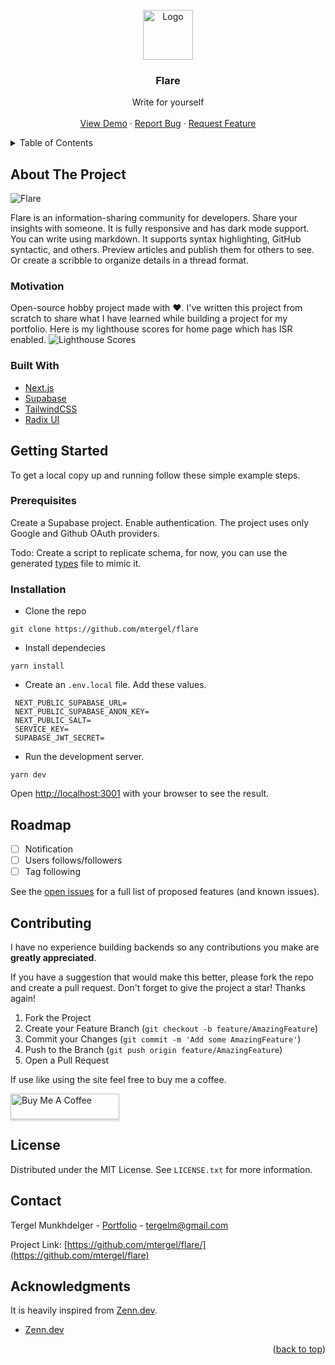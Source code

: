 <div id="top"></div>

<br />
<div align="center">
  <a href="https://github.com/mtergel/flare">
    <img src="https://res.cloudinary.com/flare-community/image/upload/v1639730267/static/logo_medium_mfiqae.png" alt="Logo" width="80" height="80">
  </a>

<h3 align="center">Flare</h3>

  <p align="center">
    <div>
       Write for yourself
    </div>
    <br />
    <a href="https://flare-community.vercel.app/">View Demo</a>
    ·
    <a href="https://github.com/mtergel/flare/issues">Report Bug</a>
    ·
    <a href="https://github.com/mtergel/flare/issues">Request Feature</a>
  </p>
</div>

<details>
  <summary>Table of Contents</summary>
  <ol>
    <li>
      <a href="#about-the-project">About The Project</a>
      <ul>
        <li><a href="#motivation">Motivation</a></li>
        <li><a href="#built-with">Built With</a></li>
      </ul>
    </li>
    <li>
      <a href="#getting-started">Getting Started</a>
      <ul>
        <li><a href="#prerequisites">Prerequisites</a></li>
        <li><a href="#installation">Installation</a></li>
      </ul>
    </li>
    <li><a href="#roadmap">Roadmap</a></li>
    <li><a href="#contributing">Contributing</a></li>
    <li><a href="#license">License</a></li>
    <li><a href="#contact">Contact</a></li>
    <li><a href="#acknowledgments">Acknowledgments</a></li>
  </ol>
</details>

<!-- ABOUT THE PROJECT -->
## About The Project

![Flare](https://res.cloudinary.com/flare-community/image/upload/v1639734527/static/flare_zuaewx.png)

Flare is an information-sharing community for developers. Share your insights with someone. It is fully responsive and has dark mode support.
You can write using markdown. It supports syntax highlighting, GitHub syntactic, and others. Preview articles and publish them for others to see. Or create a scribble to organize details in a thread format.


### Motivation
Open-source hobby project made with ❤️. I've written this project from scratch to share what I have learned while building a project for my portfolio. Here is my lighthouse scores for home page which has ISR enabled.
![Lighthouse Scores](https://res.cloudinary.com/flare-community/image/upload/v1640054785/static/Screen_Shot_2021-12-21_at_10.44.20_yhghdp.png)


### Built With

* [Next.js](https://nextjs.org/)
* [Supabase](https://supabase.com/)
* [TailwindCSS](https://tailwindcss.com/)
* [Radix UI](https://www.radix-ui.com/)

## Getting Started

 To get a local copy up and running follow these simple example steps.

### Prerequisites
Create a Supabase project.
Enable authentication. The project uses only Google and Github OAuth providers.

Todo: Create a script to replicate schema, for now, you can use the generated [types](/src/utils/generated.ts) file to mimic it.

### Installation
- Clone the repo
```
git clone https://github.com/mtergel/flare
```
- Install dependecies
```
yarn install
```
- Create an  `.env.local` file. Add these values.
```
 NEXT_PUBLIC_SUPABASE_URL=
 NEXT_PUBLIC_SUPABASE_ANON_KEY=
 NEXT_PUBLIC_SALT=
 SERVICE_KEY=
 SUPABASE_JWT_SECRET=
```
- Run the development server. 
```
yarn dev
```
Open [http://localhost:3001](http://localhost:3001) with your browser to see the result.

<!-- ROADMAP -->
## Roadmap

- [ ] Notification
- [ ] Users follows/followers
- [ ] Tag following

See the [open issues](https://github.com/mtergel/flare/issues) for a full list of proposed features (and known issues).


<!-- CONTRIBUTING -->
## Contributing

I have no experience building backends so any contributions you make are **greatly appreciated**.

If you have a suggestion that would make this better, please fork the repo and create a pull request. Don't forget to give the project a star! Thanks again!

1. Fork the Project
2. Create your Feature Branch (`git checkout -b feature/AmazingFeature`)
3. Commit your Changes (`git commit -m 'Add some AmazingFeature'`)
4. Push to the Branch (`git push origin feature/AmazingFeature`)
5. Open a Pull Request

If use like using the site feel free to buy me a coffee.

<a href="https://www.buymeacoffee.com/trglm" target="_blank"><img src="https://www.buymeacoffee.com/assets/img/custom_images/orange_img.png" alt="Buy Me A Coffee" style="height: 41px !important;width: 174px !important;box-shadow: 0px 3px 2px 0px rgba(190, 190, 190, 0.5) !important;-webkit-box-shadow: 0px 3px 2px 0px rgba(190, 190, 190, 0.5) !important;" ></a>



<!-- LICENSE -->
## License

Distributed under the MIT License. See `LICENSE.txt` for more information.

<!-- CONTACT -->
## Contact

Tergel Munkhdelger - [Portfolio](https://portfolio-three-orpin.vercel.app/) - tergelm@gmail.com

Project Link: [https://github.com/mtergel/flare/](https://github.com/mtergel/flare)


<!-- ACKNOWLEDGMENTS -->
## Acknowledgments
It is heavily inspired from [Zenn.dev](https://zenn.dev/).
* [Zenn.dev](https://zenn.dev/)

<p align="right">(<a href="#top">back to top</a>)</p>
